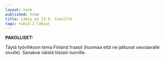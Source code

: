 ```yaml
---
layout: none
published: true
title: Läksy pe 13.9. tunnille
tags: rub13.1 läksyt
---
```

**PAKOLLISET:**

Täytä työvihkoon tema Finland fraasit (huomaa että ne jatkuvat seuraavalle sivulle). Sanakoe näistä tiistain tunnille.


